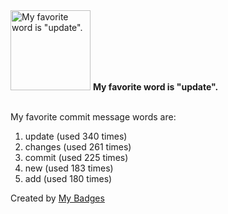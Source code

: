 <img src="https://my-badges.github.io/my-badges/favorite-word.png" alt="My favorite word is &quot;update&quot;." title="My favorite word is &quot;update&quot;." width="128">
<strong>My favorite word is &quot;update&quot;.</strong>
<br><br>

My favorite commit message words are:

1. update (used 340 times)
2. changes (used 261 times)
3. commit (used 225 times)
4. new (used 183 times)
5. add (used 180 times)


Created by <a href="https://github.com/my-badges/my-badges">My Badges</a>